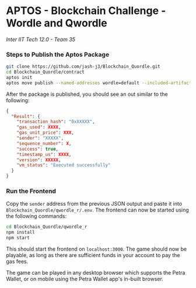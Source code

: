 # APTOS - Blockchain Challenge - Wordle and Qwordle

*Inter IIT Tech 12.0 - Team 35*


### Steps to Publish the Aptos Package

```bash
git clone https://github.com/jash-j3/Blockchain_Quordle.git
cd Blockchain_Quordle/contract
aptos init
aptos move publish --named-addresses wordle=default --included-artifacts none
```

After the package is published, you should see an out similar to the following:

```json
{
  "Result": {
    "transaction_hash": "0xXXXXX",
    "gas_used": XXXX,
    "gas_unit_price": XXX,
    "sender": "XXXXX",
    "sequence_number": X,
    "success": true,
    "timestamp_us": XXXX,
    "version": XXXXX,
    "vm_status": "Executed successfully"
  }
}
```

### Run the Frontend

Copy the `sender` address from the previous JSON output and paste it into `Blockchain_Quordle/qwordle_r/.env`. The
frontend can now be started using the following commands:

```bash
cd Blockchain_Quordle/qwordle_r
npm install
npm start
```

This should start the frontend on `localhost:3000`. The game should now be playable, as long as there are sufficient
funds in your account to pay the gas fees.

The game can be played in any desktop browser which supports the Petra Wallet, or on mobile using the Petra Wallet
app's in-built browser.

